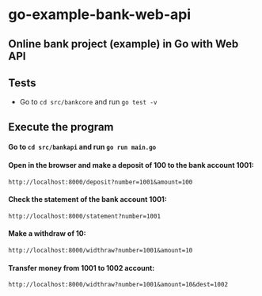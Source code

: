 # go-example-bank-web-api

## Online bank project (example) in Go with Web API

## Tests
- Go to `cd src/bankcore` and run `go test -v`

## Execute the program

#### Go to `cd src/bankapi` and run `go run main.go`

#### Open in the browser and make a deposit of 100 to the bank account 1001: 
```
http://localhost:8000/deposit?number=1001&amount=100
```

#### Check the statement of the bank account 1001: 
```
http://localhost:8000/statement?number=1001
```

#### Make a withdraw of 10: 
```
http://localhost:8000/widthraw?number=1001&amount=10
```

#### Transfer money from 1001 to 1002 account: 
```
http://localhost:8000/widthraw?number=1001&amount=10&dest=1002
```
